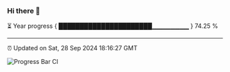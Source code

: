 ### Hi there 👋

⏳ Year progress { ██████████████████████▁▁▁▁▁▁▁▁ } 74.25 %

---

⏰ Updated on Sat, 28 Sep 2024 18:16:27 GMT

![Progress Bar CI](https://github.com/liununu/liununu/workflows/Progress%20Bar%20CI/badge.svg)
